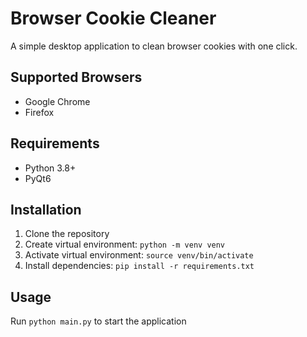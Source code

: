 # Browser Cookie Cleaner
A simple desktop application to clean browser cookies with one click.

## Supported Browsers
- Google Chrome
- Firefox

## Requirements
- Python 3.8+
- PyQt6

## Installation
1. Clone the repository
2. Create virtual environment: `python -m venv venv`
3. Activate virtual environment: `source venv/bin/activate`
4. Install dependencies: `pip install -r requirements.txt`

## Usage
Run `python main.py` to start the application